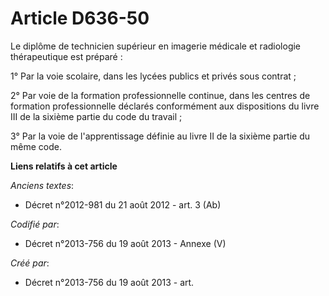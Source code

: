 # Article D636-50

Le diplôme de technicien supérieur en imagerie médicale et radiologie thérapeutique est préparé :

1° Par la voie scolaire, dans les lycées publics et privés sous contrat ;

2° Par voie de la formation professionnelle continue, dans les centres de formation professionnelle déclarés conformément aux
dispositions du livre III de la sixième partie du code du travail ;

3° Par la voie de l'apprentissage définie au livre II de la sixième partie du même code.

**Liens relatifs à cet article**

_Anciens textes_:

  - Décret n°2012-981 du 21 août 2012 - art. 3 (Ab)

_Codifié par_:

  - Décret n°2013-756 du 19 août 2013 -  Annexe (V)

_Créé par_:

  - Décret n°2013-756 du 19 août 2013 - art.
